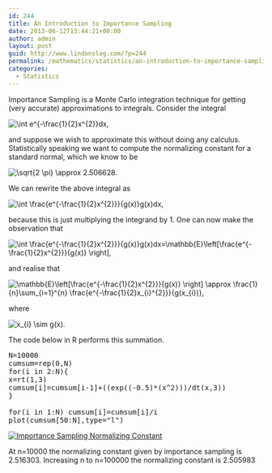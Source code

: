 ```yaml
---
id: 244
title: An Introduction to Importance Sampling
date: 2013-06-12T13:44:21+00:00
author: admin
layout: post
guid: http://www.lindonslog.com/?p=244
permalink: /mathematics/statistics/an-introduction-to-importance-sampling/
categories:
  - Statistics
---
```

Importance Sampling is a Monte Carlo integration technique for getting (very accurate) approximations to integrals. Consider the integral
  
<img src="//s0.wp.com/latex.php?latex=%5Cint+e%5E%7B-%5Cfrac%7B1%7D%7B2%7Dx%5E%7B2%7D%7Ddx%2C++&#038;bg=ffffff&#038;fg=000&#038;s=0" alt="&#92;int e^{-&#92;frac{1}{2}x^{2}}dx,  " title="&#92;int e^{-&#92;frac{1}{2}x^{2}}dx,  " class="latex" />
  
and suppose we wish to approximate this without doing any calculus. Statistically speaking we want to compute the normalizing constant for a standard normal, which we know to be
  
<img src="//s0.wp.com/latex.php?latex=%5Csqrt%7B2+%5Cpi%7D+%5Capprox+2.506628.++&#038;bg=ffffff&#038;fg=000&#038;s=0" alt="&#92;sqrt{2 &#92;pi} &#92;approx 2.506628.  " title="&#92;sqrt{2 &#92;pi} &#92;approx 2.506628.  " class="latex" />
  
We can rewrite the above integral as
  
<img src="//s0.wp.com/latex.php?latex=%5Cint+%5Cfrac%7Be%5E%7B-%5Cfrac%7B1%7D%7B2%7Dx%5E%7B2%7D%7D%7D%7Bg%28x%29%7Dg%28x%29dx%2C++&#038;bg=ffffff&#038;fg=000&#038;s=0" alt="&#92;int &#92;frac{e^{-&#92;frac{1}{2}x^{2}}}{g(x)}g(x)dx,  " title="&#92;int &#92;frac{e^{-&#92;frac{1}{2}x^{2}}}{g(x)}g(x)dx,  " class="latex" />
  
because this is just multiplying the integrand by 1. One can now make the observation that
  
<img src="//s0.wp.com/latex.php?latex=%5Cint+%5Cfrac%7Be%5E%7B-%5Cfrac%7B1%7D%7B2%7Dx%5E%7B2%7D%7D%7D%7Bg%28x%29%7Dg%28x%29dx%3D%5Cmathbb%7BE%7D%5Cleft%5B%5Cfrac%7Be%5E%7B-%5Cfrac%7B1%7D%7B2%7Dx%5E%7B2%7D%7D%7D%7Bg%28x%29%7D+%5Cright%5D%2C++&#038;bg=ffffff&#038;fg=000&#038;s=0" alt="&#92;int &#92;frac{e^{-&#92;frac{1}{2}x^{2}}}{g(x)}g(x)dx=&#92;mathbb{E}&#92;left[&#92;frac{e^{-&#92;frac{1}{2}x^{2}}}{g(x)} &#92;right],  " title="&#92;int &#92;frac{e^{-&#92;frac{1}{2}x^{2}}}{g(x)}g(x)dx=&#92;mathbb{E}&#92;left[&#92;frac{e^{-&#92;frac{1}{2}x^{2}}}{g(x)} &#92;right],  " class="latex" />
  
and realise that
  
<img src="//s0.wp.com/latex.php?latex=%5Cmathbb%7BE%7D%5Cleft%5B%5Cfrac%7Be%5E%7B-%5Cfrac%7B1%7D%7B2%7Dx%5E%7B2%7D%7D%7D%7Bg%28x%29%7D+%5Cright%5D+%5Capprox+%5Cfrac%7B1%7D%7Bn%7D%5Csum_%7Bi%3D1%7D%5E%7Bn%7D+%5Cfrac%7Be%5E%7B-%5Cfrac%7B1%7D%7B2%7Dx_%7Bi%7D%5E%7B2%7D%7D%7D%7Bg%28x_%7Bi%7D%29%7D%2C++&#038;bg=ffffff&#038;fg=000&#038;s=0" alt="&#92;mathbb{E}&#92;left[&#92;frac{e^{-&#92;frac{1}{2}x^{2}}}{g(x)} &#92;right] &#92;approx &#92;frac{1}{n}&#92;sum_{i=1}^{n} &#92;frac{e^{-&#92;frac{1}{2}x_{i}^{2}}}{g(x_{i})},  " title="&#92;mathbb{E}&#92;left[&#92;frac{e^{-&#92;frac{1}{2}x^{2}}}{g(x)} &#92;right] &#92;approx &#92;frac{1}{n}&#92;sum_{i=1}^{n} &#92;frac{e^{-&#92;frac{1}{2}x_{i}^{2}}}{g(x_{i})},  " class="latex" />
  
where
  
<img src="//s0.wp.com/latex.php?latex=x_%7Bi%7D+%5Csim+g%28x%29&#038;bg=ffffff&#038;fg=000&#038;s=0" alt="x_{i} &#92;sim g(x)" title="x_{i} &#92;sim g(x)" class="latex" />.
  
The code below in R performs this summation.

<pre class="brush: r; title: ; notranslate" title="">N=10000
cumsum=rep(0,N)
for(i in 2:N){
x=rt(1,3)
cumsum[i]=cumsum[i-1]+((exp((-0.5)*(x^2)))/dt(x,3))
}

for(i in 1:N) cumsum[i]=cumsum[i]/i
plot(cumsum[50:N],type="l")
</pre>

[<img src="http://www.lindonslog.com/wp-content/uploads/2013/06/nconstant.bmp" alt="Importance Sampling Normalizing Constant" title="Importance Sampling Normalizing Constant" class="alignnone size-medium wp-image-258" />](http://www.lindonslog.com/wp-content/uploads/2013/06/nconstant.bmp)
  
At n=10000 the normalizing constant given by importance sampling is 2.516303. Increasing n to n=100000 the normalizing constant is 2.505983